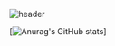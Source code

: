 ![header](https://capsule-render.vercel.app/api?type=waving&color=gradient&height=250&section=header&text=CM2HCM2H&fontSize=80&animation=twinkling)

[![Anurag's GitHub stats](https://github-readme-stats.vercel.app/api?username=cm2hcm2h&show_icons=true&theme=tokyonight)]



<!--
**cm2hcm2h/cm2hcm2h** is a ✨ _special_ ✨ repository because its `README.md` (this file) appears on your GitHub profile.

Here are some ideas to get you started:

- 🔭 I’m currently working on ...
- 🌱 I’m currently learning ...
- 👯 I’m looking to collaborate on ...
- 🤔 I’m looking for help with ...
- 💬 Ask me about ...
- 📫 How to reach me: ...
- 😄 Pronouns: ...
- ⚡ Fun fact: ...
-->
